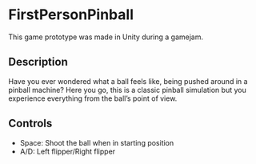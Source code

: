 # FirstPersonPinball
This game prototype was made in Unity during a gamejam.

## Description
Have you ever wondered what a ball feels like, being pushed around in a pinball machine? Here you go, this is a classic pinball simulation but you experience everything from the ball’s point of view.

## Controls
- Space: Shoot the ball when in starting position
- A/D: Left flipper/Right flipper
